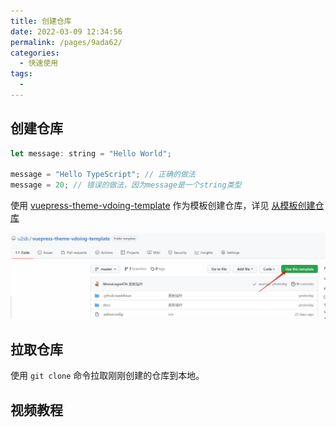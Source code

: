 ```yaml
---
title: 创建仓库
date: 2022-03-09 12:34:56
permalink: /pages/9ada62/
categories:
  - 快速使用
tags:
  -
---
```


<!-- more -->

## 创建仓库

```js
let message: string = "Hello World";

message = "Hello TypeScript"; // 正确的做法
message = 20; // 错误的做法，因为message是一个string类型
```

使用 [vuepress-theme-vdoing-template](https://github.com/u2sb/vuepress-theme-vdoing-template) 作为模板创建仓库，详见 [从模板创建仓库](https://docs.github.com/cn/repositories/creating-and-managing-repositories/creating-a-repository-from-a-template)

![创建仓库](./img/Snipaste_2022-04-03_15-02-46.jpg)

## 拉取仓库

使用 `git clone` 命令拉取刚刚创建的仓库到本地。

## 视频教程

<Artplayer :src="{url:'https://user-images.githubusercontent.com/26868745/161530616-c301be93-4ae5-47ee-9959-e8b453428a4a.mp4'}" />

